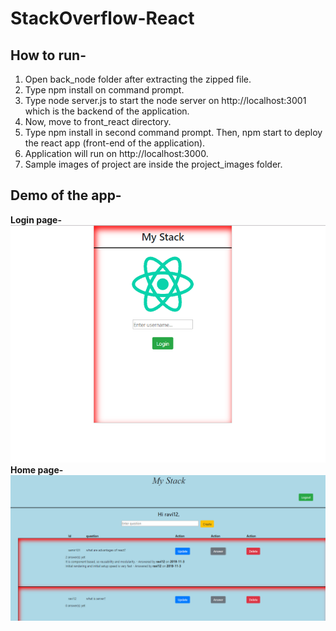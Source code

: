 # StackOverflow-React

## How to run-

1. Open back_node folder after extracting the zipped file.
2. Type npm install on command prompt.
3. Type node server.js to start the node server on http://localhost:3001 which is the backend of the application.
4. Now, move to front_react directory. 
5. Type npm install in second command prompt. Then, npm start to deploy the react app (front-end of the application). 
6. Application will run on http://localhost:3000.
7. Sample images of project are inside the project_images folder.

## Demo of the app-
<b>Login page-</b>
<img src="https://github.com/rahul2412/StackOverflow-React/blob/master/project_images/login.PNG" alt="Demo of application">
<b>Home page-</b>
<img src="https://github.com/rahul2412/StackOverflow-React/blob/master/project_images/home.PNG" alt="Demo of application">
